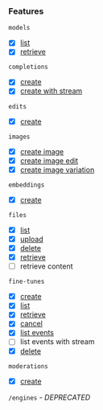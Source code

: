### Features
`models`
- [x] [list](https://docs.rs/fieri/latest/fieri/model/fn.list.html)
- [x] [retrieve](https://docs.rs/fieri/latest/fieri/model/fn.retrieve.html)

`completions`
- [x] [create](https://docs.rs/fieri/latest/fieri/completion/fn.create.html)
- [x] [create with stream](https://docs.rs/fieri/latest/fieri/completion/fn.create_with_stream.html)

`edits`
- [x] [create](https://docs.rs/fieri/latest/fieri/edit/fn.create.html)

`images`
- [x] [create image](https://docs.rs/fieri/latest/fieri/image/fn.generate.html)
- [x] [create image edit](https://docs.rs/fieri/latest/fieri/image/fn.edit.html)
- [x] [create image variation](https://docs.rs/fieri/latest/fieri/image/fn.variate.html)

`embeddings`
- [x] [create](https://docs.rs/fieri/latest/fieri/embedding/fn.create.html)

`files`
- [x] [list](https://docs.rs/fieri/latest/fieri/file/fn.list.html)
- [x] [upload](https://docs.rs/fieri/latest/fieri/file/fn.upload.html)
- [x] [delete](https://docs.rs/fieri/latest/fieri/file/fn.delete.html)
- [x] [retrieve](https://docs.rs/fieri/latest/fieri/file/fn.retrieve.html)
- [ ] retrieve content

`fine-tunes`
- [x] [create](https://docs.rs/fieri/latest/fieri/fine_tune/fn.create.html)
- [x] [list](https://docs.rs/fieri/latest/fieri/fine_tune/fn.list.html)
- [x] [retrieve](https://docs.rs/fieri/latest/fieri/fine_tune/fn.retrieve.html)
- [x] [cancel](https://docs.rs/fieri/latest/fieri/fine_tune/fn.cancel.html)
- [x] [list events](https://docs.rs/fieri/latest/fieri/fine_tune/fn.list_events.html)
- [ ] list events with stream
- [x] [delete](https://docs.rs/fieri/latest/fieri/fine_tune/fn.delete.html)

`moderations`
- [x] [create](https://docs.rs/fieri/latest/fieri/moderation/fn.create.html)

`/engines` - *DEPRECATED*

